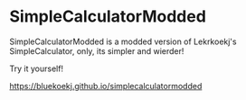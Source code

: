 # SimpleCalculatorModded

SimpleCalculatorModded is a modded version of Lekrkoekj's SimpleCalculator, only, its simpler and wierder!

Try it yourself!

https://bluekoekj.github.io/simplecalculatormodded
